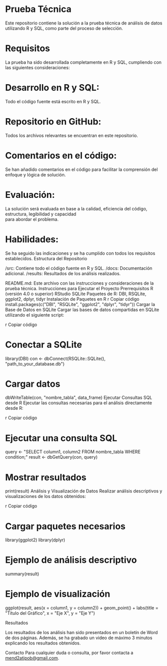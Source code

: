 # Prueba Técnica

Este repositorio contiene la solución a la prueba técnica de análisis de datos utilizando R y SQL, como parte del proceso de selección.

# Requisitos

La prueba ha sido desarrollada completamente en R y SQL, cumpliendo con las siguientes consideraciones:

# Desarrollo en R y SQL: 
  Todo el código fuente está escrito en R y SQL.
# Repositorio en GitHub: 
  Todos los archivos relevantes se encuentran en este repositorio.
# Comentarios en el código: 
  Se han añadido comentarios en el código para facilitar la comprensión del enfoque y lógica de solución.
# Evaluación: 
  La solución será evaluada en base a la calidad, eficiencia del código, estructura, legibilidad y capacidad   
  para abordar el problema.
# Habilidades: 
  Se ha seguido las indicaciones y se ha cumplido con todos los requisitos establecidos.
  Estructura del Repositorio

/src: Contiene todo el código fuente en R y SQL.
/docs: Documentación adicional.
/results: Resultados de los análisis realizados.

README.md: Este archivo con las instrucciones y consideraciones de la prueba técnica.
Instrucciones para Ejecutar el Proyecto
Prerrequisitos
R (versión 4.0 o superior)
RStudio
SQLite
Paquetes de R: DBI, RSQLite, ggplot2, dplyr, tidyr
Instalación de Paquetes en R
r
Copiar código
install.packages(c("DBI", "RSQLite", "ggplot2", "dplyr", "tidyr"))
Cargar la Base de Datos en SQLite
Cargar las bases de datos compartidas en SQLite utilizando el siguiente script:

r
Copiar código
# Conectar a SQLite
library(DBI)
con <- dbConnect(RSQLite::SQLite(), "path_to_your_database.db")

# Cargar datos
dbWriteTable(con, "nombre_tabla", data_frame)
Ejecutar Consultas SQL desde R
Ejecutar las consultas necesarias para el análisis directamente desde R:

r
Copiar código
# Ejecutar una consulta SQL
query <- "SELECT column1, column2 FROM nombre_tabla WHERE condition;"
result <- dbGetQuery(con, query)

# Mostrar resultados
print(result)
Análisis y Visualización de Datos
Realizar análisis descriptivos y visualizaciones de los datos obtenidos:

r
Copiar código
# Cargar paquetes necesarios
library(ggplot2)
library(dplyr)

# Ejemplo de análisis descriptivo
summary(result)

# Ejemplo de visualización
ggplot(result, aes(x = column1, y = column2)) +
  geom_point() +
  labs(title = "Título del Gráfico", x = "Eje X", y = "Eje Y")
  
Resultados

Los resultados de los análisis han sido presentados en un boletín de Word de dos páginas. Además, se ha grabado un video de máximo 3 minutos explicando los resultados obtenidos.

Contacto
Para cualquier duda o consulta, por favor contacta a mend2atipob@gmail.com.

 

